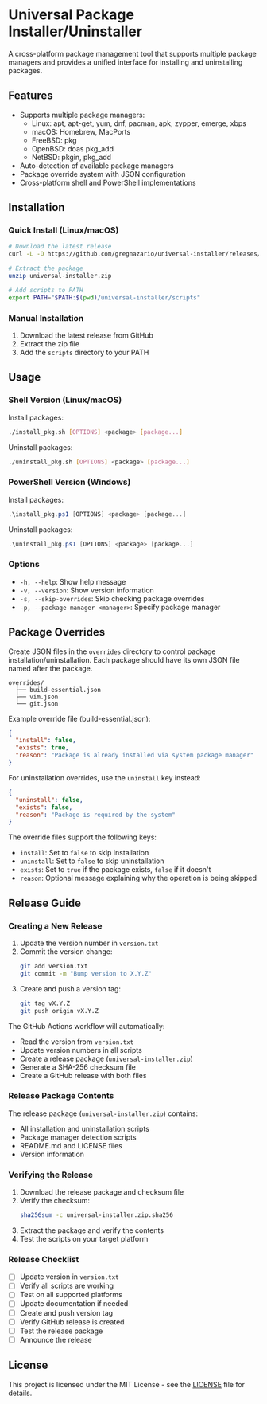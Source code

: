 # Universal Package Installer/Uninstaller

A cross-platform package management tool that supports multiple package managers and provides a unified interface for
installing and uninstalling packages.

## Features

- Supports multiple package managers:
    - Linux: apt, apt-get, yum, dnf, pacman, apk, zypper, emerge, xbps
    - macOS: Homebrew, MacPorts
    - FreeBSD: pkg
    - OpenBSD: doas pkg_add
    - NetBSD: pkgin, pkg_add
- Auto-detection of available package managers
- Package override system with JSON configuration
- Cross-platform shell and PowerShell implementations

## Installation

### Quick Install (Linux/macOS)

```bash
# Download the latest release
curl -L -O https://github.com/gregnazario/universal-installer/releases/download/v0.0.1/universal-installer.zip

# Extract the package
unzip universal-installer.zip

# Add scripts to PATH
export PATH="$PATH:$(pwd)/universal-installer/scripts"
```

### Manual Installation

1. Download the latest release from GitHub
2. Extract the zip file
3. Add the `scripts` directory to your PATH

## Usage

### Shell Version (Linux/macOS)

Install packages:

```bash
./install_pkg.sh [OPTIONS] <package> [package...]
```

Uninstall packages:

```bash
./uninstall_pkg.sh [OPTIONS] <package> [package...]
```

### PowerShell Version (Windows)

Install packages:

```powershell
.\install_pkg.ps1 [OPTIONS] <package> [package...]
```

Uninstall packages:

```powershell
.\uninstall_pkg.ps1 [OPTIONS] <package> [package...]
```

### Options

- `-h, --help`: Show help message
- `-v, --version`: Show version information
- `-s, --skip-overrides`: Skip checking package overrides
- `-p, --package-manager <manager>`: Specify package manager

## Package Overrides

Create JSON files in the `overrides` directory to control package installation/uninstallation. Each package should have
its own JSON file named after the package.

```
overrides/
  ├── build-essential.json
  ├── vim.json
  └── git.json
```

Example override file (build-essential.json):

```json
{
  "install": false,
  "exists": true,
  "reason": "Package is already installed via system package manager"
}
```

For uninstallation overrides, use the `uninstall` key instead:

```json
{
  "uninstall": false,
  "exists": false,
  "reason": "Package is required by the system"
}
```

The override files support the following keys:

- `install`: Set to `false` to skip installation
- `uninstall`: Set to `false` to skip uninstallation
- `exists`: Set to `true` if the package exists, `false` if it doesn't
- `reason`: Optional message explaining why the operation is being skipped

## Release Guide

### Creating a New Release

1. Update the version number in `version.txt`
2. Commit the version change:
   ```bash
   git add version.txt
   git commit -m "Bump version to X.Y.Z"
   ```
3. Create and push a version tag:
   ```bash
   git tag vX.Y.Z
   git push origin vX.Y.Z
   ```

The GitHub Actions workflow will automatically:

- Read the version from `version.txt`
- Update version numbers in all scripts
- Create a release package (`universal-installer.zip`)
- Generate a SHA-256 checksum file
- Create a GitHub release with both files

### Release Package Contents

The release package (`universal-installer.zip`) contains:

- All installation and uninstallation scripts
- Package manager detection scripts
- README.md and LICENSE files
- Version information

### Verifying the Release

1. Download the release package and checksum file
2. Verify the checksum:
   ```bash
   sha256sum -c universal-installer.zip.sha256
   ```
3. Extract the package and verify the contents
4. Test the scripts on your target platform

### Release Checklist

- [ ] Update version in `version.txt`
- [ ] Verify all scripts are working
- [ ] Test on all supported platforms
- [ ] Update documentation if needed
- [ ] Create and push version tag
- [ ] Verify GitHub release is created
- [ ] Test the release package
- [ ] Announce the release

## License

This project is licensed under the MIT License - see the [LICENSE](LICENSE) file for details.
